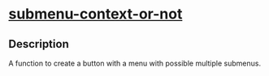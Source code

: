 # [submenu-context-or-not](https://github.com/UniBreakfast/submenu-context-or-not)

## Description

A function to create a button with a menu with possible multiple submenus.
